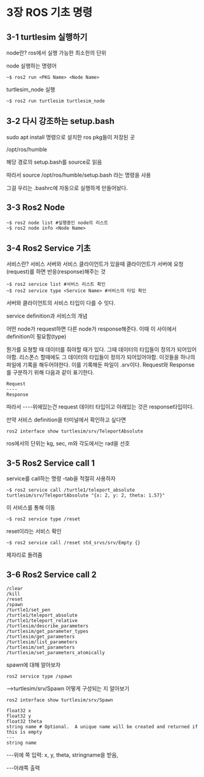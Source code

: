 # 3장 ROS 기초 명령
## 3-1 turtlesim 실행하기
node란? ros에서 실행 가능한 최소한의 단위

node 실행하는 명령어 

    ~$ ros2 run <PKG Name> <Node Name>
turtlesim_node 실행

    ~$ ros2 run turtlesim turtlesim_node
## 3-2 다시 강조하는 setup.bash
sudo apt install 명령으로 설치한 ros pkg들이 저장된 곳

/opt/ros/humble

해당 경로의 setup.bash를 source로 읽음

따라서 source /opt/ros/humble/setup.bash 라는 명령을 사용

그걸 우리는 .bashrc에 자동으로 실행하게 만들어놨다.
## 3-3 Ros2 Node
    ~$ ros2 node list #실행중인 node의 리스트
    ~$ ros2 node info <Node Name>
## 3-4 Ros2 Service 기초
서비스란? 서비스 서버와 서비스 클라이언트가 있을때 클라이언트가 서버에 요청(request)를 하면 반응(response)해주는 것

    ~$ ros2 service list #서비스 리스트 확인
    ~$ ros2 service type <Service Name> #서비스의 타입 확인
서버와 클라이언트의 서비스 타입이 다를 수 잇다.

service definition과 서비스의 개념

어떤 node가 request하면 다른 node가 response해준다. 이때 이 사이에서 definition이 필요함(type)

뭔가를 요쳥할 때 데이터를 줘야할 때가 있다. 그때 데이터의 타입들이 정의가 되어있어야함. 리스폰스 할때에도 그 데이터의 타입들이 정의가 되어있어야함. 이것들을 하나의 파일에 기록을 해두어야한다. 이를 기록해둔 파일이 .srv이다.
Request와 Response를 구분하기 위해 다음과 같이 표기한다.

    Request
    ----
    Response
따라서 ----위에있는건 request 데이터 타입이고 아래있는 것은 response타입이다.

만약 서비스 definition을 터미널에서 확인하고 싶다면

    ros2 interface show turtlesim/srv/TeleportAbsolute
ros에서의 단위는 kg, sec, m와 각도에서는 rad을 선호
## 3-5 Ros2 Service call 1
service를 call하는 명령 -tab을 적절히 사용하자

    ~$ ros2 service call /turtle1/teleport_absolute turtlesim/srv/TeleportAbsolute "{x: 2, y: 2, theta: 1.57}"
이 서비스를 통해 이동

    ~$ ros2 service type /reset
reset이라는 서비스 확인

    ~$ ros2 service call /reset std_srvs/srv/Empty {}
제자리로 돌려줌
## 3-6 Ros2 Service call 2
    /clear
    /kill
    /reset
    /spawn
    /turtle1/set_pen
    /turtle1/teleport_absolute
    /turtle1/teleport_relative
    /turtlesim/describe_parameters
    /turtlesim/get_parameter_types
    /turtlesim/get_parameters
    /turtlesim/list_parameters
    /turtlesim/set_parameters
    /turtlesim/set_parameters_atomically
spawn에 대해 알아보자

    ros2 service type /spawn
-->turtlesim/srv/Spawn
어떻게 구성되는 지 알아보기

    ros2 interface show turtlesim/srv/Spawn

    float32 x
    float32 y
    float32 theta
    string name # Optional.  A unique name will be created and returned if this is empty
    ---
    string name

---위에 쪽 입력: x, y, theta, stringname을 받음,

---아래쪽 출력
